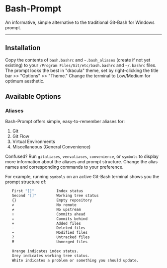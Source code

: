 # Bash-Prompt
An informative, simple alternative to the traditional Git-Bash for Windows prompt.
***
## Installation
Copy the contents of `bash.bashrc` and `~.bash_aliases` (create if not yet existing) to your `/Program Files/Git/etc/bash.bashrc` and `~/.bashrc` files. The prompt looks the best in "dracula" theme, set by right-clicking the title bar >> "Options" >> "Theme." Change the terminal to Low/Medium for optimum aesthetic.

## Available Options

### Aliases

Bash-Prompt offers simple, easy-to-remember aliases for:
1. Git
2. Git Flow
3. Virtual Environments
4. Miscellaneous (General Convenience)

Confused? Run `gitaliases`, `venvaliases`, `convenience`, or `symbols` to display more information about the aliases and prompt structure. Change the alias names and corresponding commands to your preference.

For example, running `symbols` on an active Git-Bash terminal shows you the prompt structure of:
```bash
   First "[]"          Index status
   Second "[]"         Working tree status
   {}                  Empty repository
   ✗                   No remote
   ≠                   No upstream
   ↑                   Commits ahead
   ↓                   Commits behind
   +                   Added files
   -                   Deleted files
   ~                   Modified files
   ?                   Untracked files
   Ψ                   Unmerged files
   
   Orange indicates index status.
   Grey indicates working tree status.
   White indicates a problem or something you should update.
```



